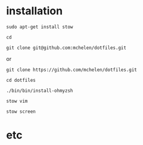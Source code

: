 # installation

    sudo apt-get install stow

    cd

    git clone git@github.com:mchelen/dotfiles.git

or

    git clone https://github.com/mchelen/dotfiles.git

    cd dotfiles

    ./bin/bin/install-ohmyzsh

    stow vim

    stow screen

# etc 
